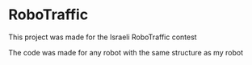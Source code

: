 # RoboTraffic

This project was made for the Israeli RoboTraffic contest

The code was made for any robot with the same structure as my robot
